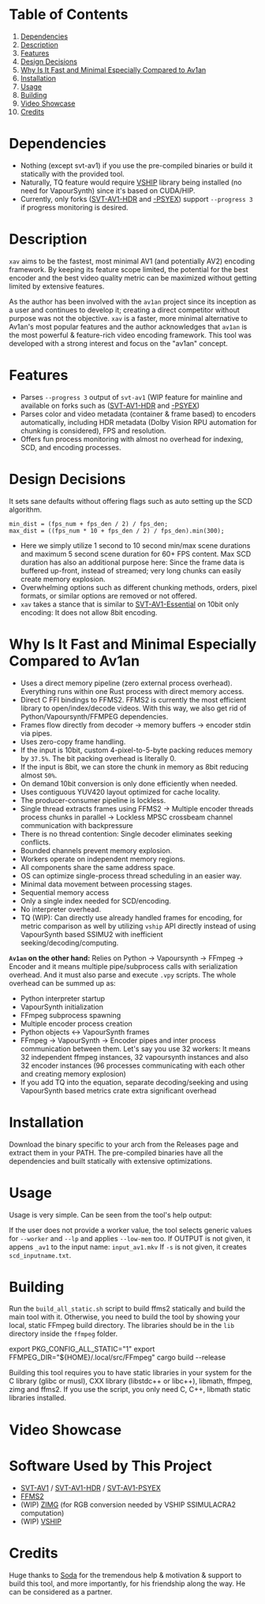 # Table of Contents
1. [Dependencies](https://github.com/emrakyz/xav?tab=readme-ov-file#dependencies)
2. [Description](https://github.com/emrakyz/xav?tab=readme-ov-file#description)
3. [Features](https://github.com/emrakyz/xav?tab=readme-ov-file#features)
4. [Design Decisions](https://github.com/emrakyz/xav?tab=readme-ov-file#design-decisions)
5. [Why Is It Fast and Minimal Especially Compared to Av1an](https://github.com/emrakyz/xav?tab=readme-ov-file#why-is-it-fast-and-minimal-especially-compared-to-av1an)
6. [Installation](https://github.com/emrakyz/xav?tab=readme-ov-file#installation)
7. [Usage](https://github.com/emrakyz/xav?tab=readme-ov-file#usage)
8. [Building](https://github.com/emrakyz/xav?tab=readme-ov-file#building)
9. [Video Showcase](https://github.com/emrakyz/xav?tab=readme-ov-file#video-showcase)
11. [Credits](https://github.com/emrakyz/xav?tab=readme-ov-file#credits)

# Dependencies
- Nothing (except svt-av1) if you use the pre-compiled binaries or build it statically with the provided tool.
- Naturally, TQ feature would require [VSHIP](https://github.com/Line-fr/Vship) library being installed (no need for VapourSynth) since it's based on CUDA/HIP.
- Currently, only forks ([SVT-AV1-HDR](https://github.com/juliobbv-p/svt-av1-hdr) and [-PSYEX](https://github.com/BlueSwordM/svt-av1-psyex)) support `--progress 3` if progress monitoring is desired.

# Description
`xav` aims to be the fastest, most minimal AV1 (and potentially AV2) encoding framework. By keeping its feature scope limited, the potential for the best encoder and the best video quality metric can be maximized without getting limited by extensive features.

As the author has been involved with the `av1an` project since its inception as a user and continues to develop it; creating a direct competitor without purpose was not the objective. `xav` is a faster, more minimal alternative to Av1an's most popular features and the author acknowledges that `av1an` is the most powerful & feature-rich video encoding framework. This tool was developed with a strong interest and focus on the "av1an" concept.

# Features
- Parses `--progress 3` output of `svt-av1` (WIP feature for mainline and available on forks such as ([SVT-AV1-HDR](https://github.com/juliobbv-p/svt-av1-hdr) and [-PSYEX](https://github.com/BlueSwordM/svt-av1-psyex))
- Parses color and video metadata (container & frame based) to encoders automatically, including HDR metadata (Dolby Vision RPU automation for chunking is considered), FPS and resolution.
- Offers fun process monitoring with almost no overhead for indexing, SCD, and encoding processes.

# Design Decisions
It sets sane defaults without offering flags such as auto setting up the SCD algorithm.
```
min_dist = (fps_num + fps_den / 2) / fps_den;
max_dist = ((fps_num * 10 + fps_den / 2) / fps_den).min(300);
```

- Here we simply utilize 1 second to 10 second min/max scene durations and maximum 5 second scene duration for 60+ FPS content. Max SCD duration has also an additional purpose here: Since the frame data is buffered up-front, instead of streamed; very long chunks can easily create memory explosion.
- Overwhelming options such as different chunking methods, orders, pixel formats, or similar options are removed or not offered.
- `xav` takes a stance that is similar to [SVT-AV1-Essential](https://github.com/nekotrix/SVT-AV1-Essential) on 10bit only encoding: It does not allow 8bit encoding.

# Why Is It Fast and Minimal Especially Compared to Av1an

- Uses a direct memory pipeline (zero external process overhead). Everything runs within one Rust process with direct memory access.
- Direct C FFI bindings to FFMS2. FFMS2 is currently the most efficient library to open/index/decode videos. With this way, we also get rid of Python/Vapoursynth/FFMPEG dependencies.
- Frames flow directly from decoder -> memory buffers -> encoder stdin via pipes.
- Uses zero-copy frame handling.
- If the input is 10bit, custom 4-pixel-to-5-byte packing reduces memory by `37.5%`. The bit packing overhead is literally 0.
- If the input is 8bit, we can store the chunk in memory as 8bit reducing almost `50%`.
- On demand 10bit conversion is only done efficiently when needed.
- Uses contiguous YUV420 layout optimized for cache locality.
- The producer-consumer pipeline is lockless.
- Single thread extracts frames using FFMS2 -> Multiple encoder threads process chunks in parallel -> Lockless MPSC crossbeam channel communication with backpressure
- There is no thread contention: Single decoder eliminates seeking conflicts.
- Bounded channels prevent memory explosion.
- Workers operate on independent memory regions.
- All components share the same address space.
- OS can optimize single-process thread scheduling in an easier way.
- Minimal data movement between processing stages.
- Sequential memory access
- Only a single index needed for SCD/encoding.
- No interpreter overhead.
- TQ (WIP): Can directly use already handled frames for encoding, for metric comparison as well by utilizing `vship` API directly instead of using VapourSynth based SSIMU2 with inefficient seeking/decoding/computing.

**`Av1an` on the other hand:**
Relies on Python -> Vapoursynth -> FFmpeg -> Encoder and it means multiple pipe/subprocess calls with serialization overhead. And it must also parse and execute `.vpy` scripts.
The whole overhead can be summed up as:
- Python interpreter startup
- VapourSynth initialization
- FFmpeg subprocess spawning
- Multiple encoder process creation
- Python objects <-> VapourSynth frames
- FFmpeg -> VapourSynth -> Encoder pipes and inter process communication between them. Let's say you use 32 workers: It means 32 independent ffmpeg instances, 32 vapoursynth instances and also 32 encoder instances (96 processes communicating with each other and creating memory explosion)
- If you add TQ into the equation, separate decoding/seeking and using VapourSynth based metrics crate extra significant overhead

# Installation
Download the binary specific to your arch from the Releases page and extract them in your PATH. The pre-compiled binaries have all the dependencies and built statically with extensive optimizations.

# Usage
Usage is very simple. Can be seen from the tool's help output:

If the user does not provide a worker value, the tool selects generic values for `--worker` and `--lp` and applies `--low-mem` too.
If OUTPUT is not given, it appens `_av1` to the input name: `input_av1.mkv`
If `-s` is not given, it creates `scd_inputname.txt`.

# Building
Run the `build_all_static.sh` script to build ffms2 statically and build the main tool with it.
Otherwise, you need to build the tool by showing your local, static FFmpeg build directory.
The libraries should be in the `lib` directory inside the `ffmpeg` folder.

export PKG_CONFIG_ALL_STATIC="1"
export FFMPEG_DIR="${HOME}/.local/src/FFmpeg"
cargo build --release

Building this tool requires you to have static libraries in your system for the C library (glibc or musl), CXX library (libstdc++ or libc++), libmath, ffmpeg, zimg and ffms2.
If you use the script, you only need C, C++, libmath static libraries installed.

# Video Showcase

# Software Used by This Project
- [SVT-AV1](https://gitlab.com/AOMediaCodec/SVT-AV1) / [SVT-AV1-HDR](https://github.com/juliobbv-p/svt-av1-hdr) / [SVT-AV1-PSYEX](https://github.com/BlueSwordM/svt-av1-psyex)
- [FFMS2](https://github.com/FFMS/ffms2)
- (WIP) [ZIMG](https://github.com/sekrit-twc/zimg) (for RGB conversion needed by VSHIP SSIMULACRA2 computation)
- (WIP) [VSHIP](https://github.com/Line-fr/Vship)

# Credits
Huge thanks to [Soda](https://github.com/GreatValueCreamSoda) for the tremendous help & motivation & support to build this tool, and more importantly, for his friendship along the way. He can be considered as a partner.


